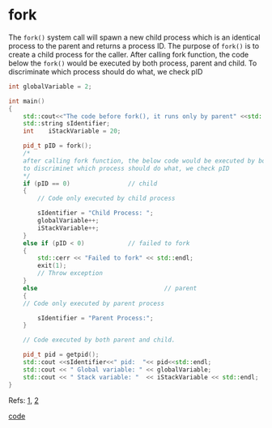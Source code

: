 # fork
The `fork()` system call will spawn a new child process which is an identical process to the parent and returns a process ID. The purpose of `fork()` is to create a child process for the caller.
After calling fork function, the code below the `fork()` would be executed by both process, parent and child. To discriminate which process should do what, we check pID



```cpp
int globalVariable = 2;

int main()
{
    std::cout<<"The code before fork(), it runs only by parent" <<std::endl;
    std::string sIdentifier;
    int    iStackVariable = 20;

    pid_t pID = fork();
    /*
    after calling fork function, the below code would be executed by both process, parent and child
    to discriminet which process should do what, we check pID
    */
    if (pID == 0)                // child
    {
        // Code only executed by child process

        sIdentifier = "Child Process: ";
        globalVariable++;
        iStackVariable++;
    }
    else if (pID < 0)            // failed to fork
    {
        std::cerr << "Failed to fork" << std::endl;
        exit(1);
        // Throw exception
    }
    else                                   // parent
    {
    // Code only executed by parent process

        sIdentifier = "Parent Process:";
    }

    // Code executed by both parent and child.

    pid_t pid = getpid();
    std::cout <<sIdentifier<<" pid:  "<< pid<<std::endl;
    std::cout << " Global variable: " << globalVariable;
    std::cout << " Stack variable: "  << iStackVariable << std::endl;
}
```

Refs: [1](http://www.yolinux.com/TUTORIALS/ForkExecProcesses.html), [2](http://www.csl.mtu.edu/cs4411.ck/www/NOTES/process/fork/create.html)


[code](fork.cpp)
